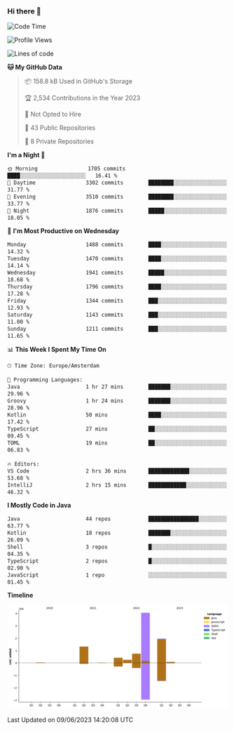 ### Hi there 👋


<!--START_SECTION:waka-->
![Code Time](http://img.shields.io/badge/Code%20Time-3%2C240%20hrs%2043%20mins-blue)

![Profile Views](http://img.shields.io/badge/Profile%20Views-28-blue)

![Lines of code](https://img.shields.io/badge/From%20Hello%20World%20I%27ve%20Written-8.9%20million%20lines%20of%20code-blue)

**🐱 My GitHub Data** 

> 📦 158.8 kB Used in GitHub's Storage 
 > 
> 🏆 2,534 Contributions in the Year 2023
 > 
> 🚫 Not Opted to Hire
 > 
> 📜 43 Public Repositories 
 > 
> 🔑 8 Private Repositories 
 > 
**I'm a Night 🦉** 

```text
🌞 Morning                1705 commits        ████░░░░░░░░░░░░░░░░░░░░░   16.41 % 
🌆 Daytime                3302 commits        ████████░░░░░░░░░░░░░░░░░   31.77 % 
🌃 Evening                3510 commits        ████████░░░░░░░░░░░░░░░░░   33.77 % 
🌙 Night                  1876 commits        █████░░░░░░░░░░░░░░░░░░░░   18.05 % 
```
📅 **I'm Most Productive on Wednesday** 

```text
Monday                   1488 commits        ████░░░░░░░░░░░░░░░░░░░░░   14.32 % 
Tuesday                  1470 commits        ████░░░░░░░░░░░░░░░░░░░░░   14.14 % 
Wednesday                1941 commits        █████░░░░░░░░░░░░░░░░░░░░   18.68 % 
Thursday                 1796 commits        ████░░░░░░░░░░░░░░░░░░░░░   17.28 % 
Friday                   1344 commits        ███░░░░░░░░░░░░░░░░░░░░░░   12.93 % 
Saturday                 1143 commits        ███░░░░░░░░░░░░░░░░░░░░░░   11.00 % 
Sunday                   1211 commits        ███░░░░░░░░░░░░░░░░░░░░░░   11.65 % 
```


📊 **This Week I Spent My Time On** 

```text
🕑︎ Time Zone: Europe/Amsterdam

💬 Programming Languages: 
Java                     1 hr 27 mins        ███████░░░░░░░░░░░░░░░░░░   29.96 % 
Groovy                   1 hr 24 mins        ███████░░░░░░░░░░░░░░░░░░   28.96 % 
Kotlin                   50 mins             ████░░░░░░░░░░░░░░░░░░░░░   17.42 % 
TypeScript               27 mins             ██░░░░░░░░░░░░░░░░░░░░░░░   09.45 % 
TOML                     19 mins             ██░░░░░░░░░░░░░░░░░░░░░░░   06.83 % 

🔥 Editors: 
VS Code                  2 hrs 36 mins       █████████████░░░░░░░░░░░░   53.68 % 
IntelliJ                 2 hrs 15 mins       ████████████░░░░░░░░░░░░░   46.32 % 
```

**I Mostly Code in Java** 

```text
Java                     44 repos            ████████████████░░░░░░░░░   63.77 % 
Kotlin                   18 repos            ███████░░░░░░░░░░░░░░░░░░   26.09 % 
Shell                    3 repos             █░░░░░░░░░░░░░░░░░░░░░░░░   04.35 % 
TypeScript               2 repos             █░░░░░░░░░░░░░░░░░░░░░░░░   02.90 % 
JavaScript               1 repo              ░░░░░░░░░░░░░░░░░░░░░░░░░   01.45 % 
```



**Timeline**

![Lines of Code chart](https://raw.githubusercontent.com/powercasgamer/powercasgamer/master/assets/bar_graph.png)


 Last Updated on 09/06/2023 14:20:08 UTC
<!--END_SECTION:waka-->
